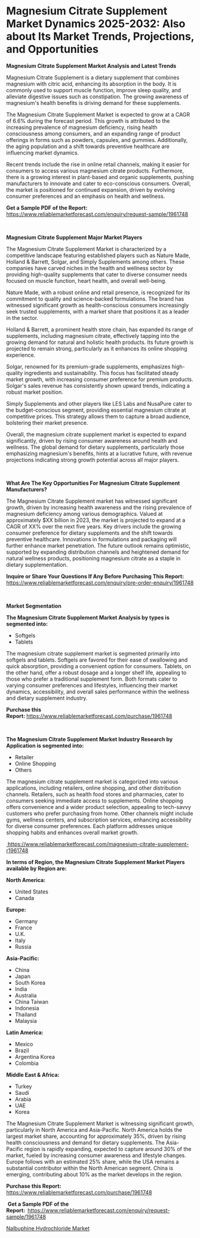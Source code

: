 <p><h1>Magnesium Citrate Supplement Market Dynamics 2025-2032: Also about Its Market Trends, Projections, and Opportunities</h1></p><p><strong>Magnesium Citrate Supplement Market Analysis and Latest Trends</strong></p>
<p><p>Magnesium Citrate Supplement is a dietary supplement that combines magnesium with citric acid, enhancing its absorption in the body. It is commonly used to support muscle function, improve sleep quality, and alleviate digestive issues such as constipation. The growing awareness of magnesium's health benefits is driving demand for these supplements.</p><p>The Magnesium Citrate Supplement Market is expected to grow at a CAGR of 6.6% during the forecast period. This growth is attributed to the increasing prevalence of magnesium deficiency, rising health consciousness among consumers, and an expanding range of product offerings in forms such as powders, capsules, and gummies. Additionally, the aging population and a shift towards preventive healthcare are influencing market dynamics.</p><p>Recent trends include the rise in online retail channels, making it easier for consumers to access various magnesium citrate products. Furthermore, there is a growing interest in plant-based and organic supplements, pushing manufacturers to innovate and cater to eco-conscious consumers. Overall, the market is positioned for continued expansion, driven by evolving consumer preferences and an emphasis on health and wellness.</p></p>
<p><strong>Get a Sample PDF of the Report:&nbsp;</strong> <a href="https://www.reliablemarketforecast.com/enquiry/request-sample/1961748?utm_campaign=3283&utm_medium=2&utm_source=Github&utm_content=ia&utm_term=08032025&utm_id=magnesium-citrate-supplement">https://www.reliablemarketforecast.com/enquiry/request-sample/1961748</a></p>
<p>&nbsp;</p>
<p><strong>Magnesium Citrate Supplement Major Market Players</strong></p>
<p><p>The Magnesium Citrate Supplement Market is characterized by a competitive landscape featuring established players such as Nature Made, Holland & Barrett, Solgar, and Simply Supplements among others. These companies have carved niches in the health and wellness sector by providing high-quality supplements that cater to diverse consumer needs focused on muscle function, heart health, and overall well-being.</p><p>Nature Made, with a robust online and retail presence, is recognized for its commitment to quality and science-backed formulations. The brand has witnessed significant growth as health-conscious consumers increasingly seek trusted supplements, with a market share that positions it as a leader in the sector.</p><p>Holland & Barrett, a prominent health store chain, has expanded its range of supplements, including magnesium citrate, effectively tapping into the growing demand for natural and holistic health products. Its future growth is projected to remain strong, particularly as it enhances its online shopping experience.</p><p>Solgar, renowned for its premium-grade supplements, emphasizes high-quality ingredients and sustainability. This focus has facilitated steady market growth, with increasing consumer preference for premium products. Solgar's sales revenue has consistently shown upward trends, indicating a robust market position.</p><p>Simply Supplements and other players like LES Labs and NusaPure cater to the budget-conscious segment, providing essential magnesium citrate at competitive prices. This strategy allows them to capture a broad audience, bolstering their market presence.</p><p>Overall, the magnesium citrate supplement market is expected to expand significantly, driven by rising consumer awareness around health and wellness. The global demand for dietary supplements, particularly those emphasizing magnesium's benefits, hints at a lucrative future, with revenue projections indicating strong growth potential across all major players.</p></p>
<p>&nbsp;</p>
<p><strong>What Are The Key Opportunities For Magnesium Citrate Supplement Manufacturers?</strong></p>
<p><p>The Magnesium Citrate Supplement market has witnessed significant growth, driven by increasing health awareness and the rising prevalence of magnesium deficiency among various demographics. Valued at approximately $XX billion in 2023, the market is projected to expand at a CAGR of XX% over the next five years. Key drivers include the growing consumer preference for dietary supplements and the shift towards preventive healthcare. Innovations in formulations and packaging will further enhance market penetration. The future outlook remains optimistic, supported by expanding distribution channels and heightened demand for natural wellness products, positioning magnesium citrate as a staple in dietary supplementation.</p></p>
<p><strong>Inquire or Share Your Questions If Any Before Purchasing This Report:</strong> <a href="https://www.reliablemarketforecast.com/enquiry/pre-order-enquiry/1961748?utm_campaign=3283&utm_medium=2&utm_source=Github&utm_content=ia&utm_term=08032025&utm_id=magnesium-citrate-supplement">https://www.reliablemarketforecast.com/enquiry/pre-order-enquiry/1961748</a></p>
<p>&nbsp;</p>
<p><strong>Market Segmentation</strong></p>
<p><strong>The Magnesium Citrate Supplement Market Analysis by types is segmented into:</strong></p>
<p><ul><li>Softgels</li><li>Tablets</li></ul></p>
<p><p>The magnesium citrate supplement market is segmented primarily into softgels and tablets. Softgels are favored for their ease of swallowing and quick absorption, providing a convenient option for consumers. Tablets, on the other hand, offer a robust dosage and a longer shelf life, appealing to those who prefer a traditional supplement form. Both formats cater to varying consumer preferences and lifestyles, influencing their market dynamics, accessibility, and overall sales performance within the wellness and dietary supplement industry.</p></p>
<p><strong>Purchase this Report:&nbsp;</strong><a href="https://www.reliablemarketforecast.com/purchase/1961748?utm_campaign=3283&utm_medium=2&utm_source=Github&utm_content=ia&utm_term=08032025&utm_id=magnesium-citrate-supplement">https://www.reliablemarketforecast.com/purchase/1961748</a></p>
<p>&nbsp;</p>
<p><strong>The Magnesium Citrate Supplement Market Industry Research by Application is segmented into:</strong></p>
<p><ul><li>Retailer</li><li>Online Shopping</li><li>Others</li></ul></p>
<p><p>The magnesium citrate supplement market is categorized into various applications, including retailers, online shopping, and other distribution channels. Retailers, such as health food stores and pharmacies, cater to consumers seeking immediate access to supplements. Online shopping offers convenience and a wider product selection, appealing to tech-savvy customers who prefer purchasing from home. Other channels might include gyms, wellness centers, and subscription services, enhancing accessibility for diverse consumer preferences. Each platform addresses unique shopping habits and enhances overall market growth.</p></p>
<p><a href="https://www.reliablemarketforecast.com/magnesium-citrate-supplement-r1961748?utm_campaign=3283&utm_medium=2&utm_source=Github&utm_content=ia&utm_term=08032025&utm_id=magnesium-citrate-supplement">&nbsp;https://www.reliablemarketforecast.com/magnesium-citrate-supplement-r1961748</a></p>
<p><strong>In terms of Region, the Magnesium Citrate Supplement Market Players available by Region are:</strong></p>
<p>
    <p> <strong> North America: </strong>
        <ul>
            <li>United States</li>
            <li>Canada</li>
        </ul>
        </p> 
    <p> <strong> Europe: </strong>
        <ul>
            <li>Germany</li>
            <li>France</li>
            <li>U.K.</li>
            <li>Italy</li>
            <li>Russia</li>
        </ul>
        </p> 
    <p> <strong> Asia-Pacific: </strong>
        <ul>
            <li>China</li>
            <li>Japan</li>
            <li>South Korea</li>
            <li>India</li>
            <li>Australia</li>
            <li>China Taiwan</li>
            <li>Indonesia</li>
            <li>Thailand</li>
            <li>Malaysia</li>
        </ul>
        </p> 
    <p> <strong> Latin America: </strong>
        <ul>
            <li>Mexico</li>
            <li>Brazil</li>
            <li>Argentina Korea</li>
            <li>Colombia</li>
        </ul>
        </p> 
    <p> <strong> Middle East & Africa: </strong>
        <ul>
            <li>Turkey</li>
            <li>Saudi</li>
            <li>Arabia</li>
            <li>UAE</li>
            <li>Korea</li>
        </ul>
    </p>
    </p>
<p><p>The Magnesium Citrate Supplement Market is witnessing significant growth, particularly in North America and Asia-Pacific. North America holds the largest market share, accounting for approximately 35%, driven by rising health consciousness and demand for dietary supplements. The Asia-Pacific region is rapidly expanding, expected to capture around 30% of the market, fueled by increasing consumer awareness and lifestyle changes. Europe follows with an estimated 25% share, while the USA remains a substantial contributor within the North American segment. China is emerging, contributing about 10% as the market develops in the region.</p></p>
<p><strong>Purchase this Report: </strong><a href="https://www.reliablemarketforecast.com/purchase/1961748?utm_campaign=3283&utm_medium=2&utm_source=Github&utm_content=ia&utm_term=08032025&utm_id=magnesium-citrate-supplement">https://www.reliablemarketforecast.com/purchase/1961748</a></p>
<p>&nbsp;<strong>Get a Sample PDF of the Report:&nbsp;&nbsp;</strong><a href="https://www.reliablemarketforecast.com/enquiry/request-sample/1961748?utm_campaign=3283&utm_medium=2&utm_source=Github&utm_content=ia&utm_term=08032025&utm_id=magnesium-citrate-supplement">https://www.reliablemarketforecast.com/enquiry/request-sample/1961748</a></p>
<p><strong></strong></p>
<p><p><a href="https://github.com/salodipura00/Market-Research-Report-List-1/blob/main/nalbuphine-hydrochloride-market.md?utm_campaign=3283&utm_medium=2&utm_source=Github&utm_content=ia&utm_term=08032025&utm_id=magnesium-citrate-supplement">Nalbuphine Hydrochloride Market</a></p></p>